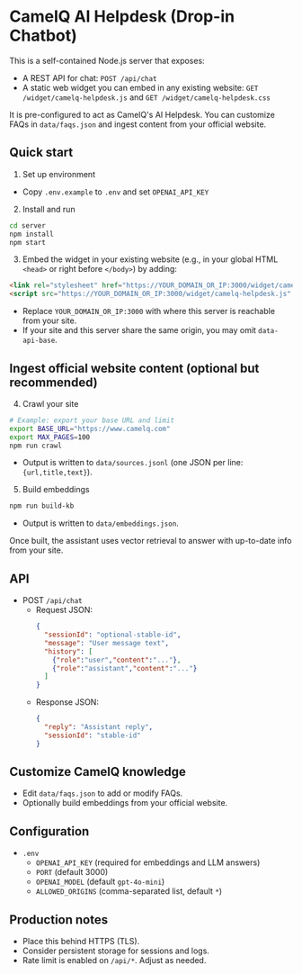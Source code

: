 # CamelQ AI Helpdesk (Drop-in Chatbot)

This is a self-contained Node.js server that exposes:
- A REST API for chat: `POST /api/chat`
- A static web widget you can embed in any existing website: `GET /widget/camelq-helpdesk.js` and `GET /widget/camelq-helpdesk.css`

It is pre-configured to act as CamelQ's AI Helpdesk. You can customize FAQs in `data/faqs.json` and ingest content from your official website.

## Quick start

1) Set up environment
- Copy `.env.example` to `.env` and set `OPENAI_API_KEY`

2) Install and run
```bash
cd server
npm install
npm start
```

3) Embed the widget in your existing website (e.g., in your global HTML `<head>` or right before `</body>`) by adding:
```html
<link rel="stylesheet" href="https://YOUR_DOMAIN_OR_IP:3000/widget/camelq-helpdesk.css" />
<script src="https://YOUR_DOMAIN_OR_IP:3000/widget/camelq-helpdesk.js" data-api-base="https://YOUR_DOMAIN_OR_IP:3000" defer></script>
```
- Replace `YOUR_DOMAIN_OR_IP:3000` with where this server is reachable from your site.
- If your site and this server share the same origin, you may omit `data-api-base`.

## Ingest official website content (optional but recommended)

4) Crawl your site
```bash
# Example: export your base URL and limit
export BASE_URL="https://www.camelq.com"
export MAX_PAGES=100
npm run crawl
```
- Output is written to `data/sources.jsonl` (one JSON per line: `{url,title,text}`).

5) Build embeddings
```bash
npm run build-kb
```
- Output is written to `data/embeddings.json`.

Once built, the assistant uses vector retrieval to answer with up-to-date info from your site.

## API

- POST `/api/chat`
  - Request JSON:
    ```json
    {
      "sessionId": "optional-stable-id",
      "message": "User message text",
      "history": [
        {"role":"user","content":"..."},
        {"role":"assistant","content":"..."}
      ]
    }
    ```
  - Response JSON:
    ```json
    {
      "reply": "Assistant reply",
      "sessionId": "stable-id"
    }
    ```

## Customize CamelQ knowledge
- Edit `data/faqs.json` to add or modify FAQs.
- Optionally build embeddings from your official website.

## Configuration
- `.env`
  - `OPENAI_API_KEY` (required for embeddings and LLM answers)
  - `PORT` (default 3000)
  - `OPENAI_MODEL` (default `gpt-4o-mini`)
  - `ALLOWED_ORIGINS` (comma-separated list, default `*`)

## Production notes
- Place this behind HTTPS (TLS).
- Consider persistent storage for sessions and logs.
- Rate limit is enabled on `/api/*`. Adjust as needed.